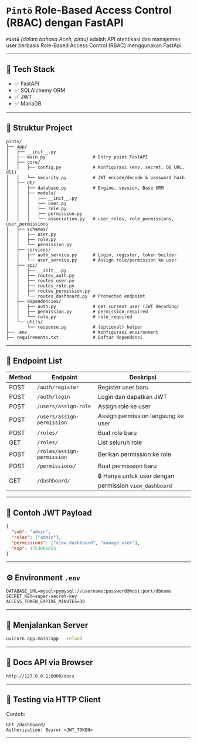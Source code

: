 # `Pintö` Role-Based Access Control (RBAC) dengan FastAPI

**`Pintö`** *(dalam bahasa Aceh, pintu)* adalah API otentikasi dan manajemen user berbasis Role-Based Access Control (RBAC) menggunakan FastApi.  

---

## 🔧 Tech Stack

- ✅ FastAPI
- ✅ SQLAlchemy ORM
- ✅ JWT
- ✅ MariaDB

---

## 📁 Struktur Project

```
pinto/
├── app/
│   ├── __init__.py
│   ├── main.py                  # Entry point FastAPI
│   ├── core/
│   │   ├── config.py            # Konfigurasi (env, secret, DB_URL, dll)
│   │   └── security.py          # JWT encode/decode & password hash
│   ├── db/
│   │   ├── database.py          # Engine, session, Base ORM
│   │   ├── models/
│   │   │   ├── __init__.py
│   │   │   ├── user.py
│   │   │   ├── role.py
│   │   │   ├── permission.py
│   │   │   └── association.py   # user_roles, role_permissions, user_permissions
│   ├── schemas/
│   │   ├── user.py
│   │   ├── role.py
│   │   └── permission.py
│   ├── services/
│   │   ├── auth_service.py      # Login, register, token builder
│   │   └── user_service.py      # Assign role/permission ke user
│   ├── api/
│   │   ├── __init__.py
│   │   ├── routes_auth.py
│   │   ├── routes_user.py
│   │   ├── routes_role.py
│   │   ├── routes_permission.py
│   │   └── routes_dashboard.py  # Protected endpoint
│   ├── dependencies/
│   │   ├── auth.py              # get_current_user (JWT decoding)
│   │   ├── permission.py        # permission_required
│   │   └── role.py              # role_required
│   └── utils/
│       └── response.py          # (optional) helper
├── .env                         # Konfigurasi environment
├── requirements.txt             # Daftar dependensi
```

---

## 🔐 Endpoint List

| Method | Endpoint                          | Deskripsi                                                  |
|--------|-----------------------------------|------------------------------------------------------------|
| POST   | `/auth/register`                  | Register user baru                                         |
| POST   | `/auth/login`                     | Login dan dapatkan JWT                                     |
| POST   | `/users/assign-role`              | Assign role ke user                                        |
| POST   | `/users/assign-permission`        | Assign permission langsung ke user                         |
| POST   | `/roles/`                         | Buat role baru                                             |
| GET    | `/roles/`                         | List seluruh role                                          |
| POST   | `/roles/assign-permission`        | Berikan permission ke role                                 |
| POST   | `/permissions/`                   | Buat permission baru                                       |
| GET    | `/dashboard/`                     | 🔒 Hanya untuk user dengan permission `view_dashboard`     |

---

## 🔑 Contoh JWT Payload

```json
{
  "sub": "admin",
  "roles": ["admin"],
  "permissions": ["view_dashboard", "manage_user"],
  "exp": 1753866055
}
```

---

## ⚙️ Environment `.env`

```env
DATABASE_URL=mysql+pymysql://username:password@host:port/dbname
SECRET_KEY=super-secret-key
ACCESS_TOKEN_EXPIRE_MINUTES=30
```

---

## 🚀 Menjalankan Server

```bash
uvicorn app.main:app --reload
```

---

## 📘 Docs API via Browser
```
http://127.0.0.1:8000/docs
```
---

## 🧪 Testing via HTTP Client

Contoh:

```http
GET /dashboard/
Authorization: Bearer <JWT_TOKEN>
```

---